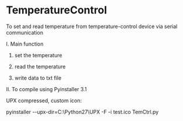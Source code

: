 # TemperatureControl
To set and read temperature from temperature-control device via serial communication

I. Main function

1. set the temperature

2. read the temperature

3. write data to txt file


II. To compile using Pyinstaller 3.1

UPX compressed, custom icon:

pyinstaller --upx-dir=C:\Python27\UPX -F -i test.ico TemCtrl.py
